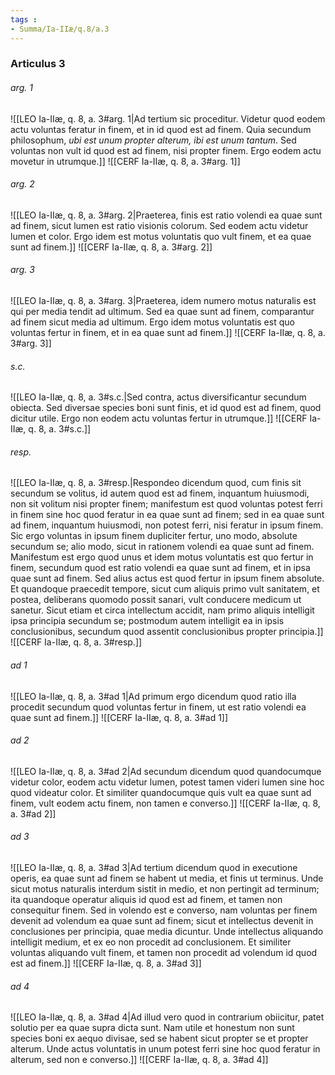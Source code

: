 ```yaml
---
tags : 
- Summa/Ia-IIæ/q.8/a.3
---
```


### Articulus 3

###### arg. 1
![[LEO Ia-IIæ, q. 8, a. 3#arg. 1|Ad tertium sic proceditur. Videtur quod eodem actu voluntas feratur in finem, et in id quod est ad finem. Quia secundum philosophum, *ubi est unum propter alterum, ibi est unum tantum*. Sed voluntas non vult id quod est ad finem, nisi propter finem. Ergo eodem actu movetur in utrumque.]]
![[CERF Ia-IIæ, q. 8, a. 3#arg. 1]]

###### arg. 2
![[LEO Ia-IIæ, q. 8, a. 3#arg. 2|Praeterea, finis est ratio volendi ea quae sunt ad finem, sicut lumen est ratio visionis colorum. Sed eodem actu videtur lumen et color. Ergo idem est motus voluntatis quo vult finem, et ea quae sunt ad finem.]]
![[CERF Ia-IIæ, q. 8, a. 3#arg. 2]]

###### arg. 3
![[LEO Ia-IIæ, q. 8, a. 3#arg. 3|Praeterea, idem numero motus naturalis est qui per media tendit ad ultimum. Sed ea quae sunt ad finem, comparantur ad finem sicut media ad ultimum. Ergo idem motus voluntatis est quo voluntas fertur in finem, et in ea quae sunt ad finem.]]
![[CERF Ia-IIæ, q. 8, a. 3#arg. 3]]

###### s.c.
![[LEO Ia-IIæ, q. 8, a. 3#s.c.|Sed contra, actus diversificantur secundum obiecta. Sed diversae species boni sunt finis, et id quod est ad finem, quod dicitur utile. Ergo non eodem actu voluntas fertur in utrumque.]]
![[CERF Ia-IIæ, q. 8, a. 3#s.c.]]

###### resp.
![[LEO Ia-IIæ, q. 8, a. 3#resp.|Respondeo dicendum quod, cum finis sit secundum se volitus, id autem quod est ad finem, inquantum huiusmodi, non sit volitum nisi propter finem; manifestum est quod voluntas potest ferri in finem sine hoc quod feratur in ea quae sunt ad finem; sed in ea quae sunt ad finem, inquantum huiusmodi, non potest ferri, nisi feratur in ipsum finem. Sic ergo voluntas in ipsum finem dupliciter fertur, uno modo, absolute secundum se; alio modo, sicut in rationem volendi ea quae sunt ad finem. Manifestum est ergo quod unus et idem motus voluntatis est quo fertur in finem, secundum quod est ratio volendi ea quae sunt ad finem, et in ipsa quae sunt ad finem. Sed alius actus est quod fertur in ipsum finem absolute. Et quandoque praecedit tempore, sicut cum aliquis primo vult sanitatem, et postea, deliberans quomodo possit sanari, vult conducere medicum ut sanetur. Sicut etiam et circa intellectum accidit, nam primo aliquis intelligit ipsa principia secundum se; postmodum autem intelligit ea in ipsis conclusionibus, secundum quod assentit conclusionibus propter principia.]]
![[CERF Ia-IIæ, q. 8, a. 3#resp.]]

###### ad 1
![[LEO Ia-IIæ, q. 8, a. 3#ad 1|Ad primum ergo dicendum quod ratio illa procedit secundum quod voluntas fertur in finem, ut est ratio volendi ea quae sunt ad finem.]]
![[CERF Ia-IIæ, q. 8, a. 3#ad 1]]

###### ad 2
![[LEO Ia-IIæ, q. 8, a. 3#ad 2|Ad secundum dicendum quod quandocumque videtur color, eodem actu videtur lumen, potest tamen videri lumen sine hoc quod videatur color. Et similiter quandocumque quis vult ea quae sunt ad finem, vult eodem actu finem, non tamen e converso.]]
![[CERF Ia-IIæ, q. 8, a. 3#ad 2]]

###### ad 3
![[LEO Ia-IIæ, q. 8, a. 3#ad 3|Ad tertium dicendum quod in executione operis, ea quae sunt ad finem se habent ut media, et finis ut terminus. Unde sicut motus naturalis interdum sistit in medio, et non pertingit ad terminum; ita quandoque operatur aliquis id quod est ad finem, et tamen non consequitur finem. Sed in volendo est e converso, nam voluntas per finem devenit ad volendum ea quae sunt ad finem; sicut et intellectus devenit in conclusiones per principia, quae media dicuntur. Unde intellectus aliquando intelligit medium, et ex eo non procedit ad conclusionem. Et similiter voluntas aliquando vult finem, et tamen non procedit ad volendum id quod est ad finem.]]
![[CERF Ia-IIæ, q. 8, a. 3#ad 3]]

###### ad 4
![[LEO Ia-IIæ, q. 8, a. 3#ad 4|Ad illud vero quod in contrarium obiicitur, patet solutio per ea quae supra dicta sunt. Nam utile et honestum non sunt species boni ex aequo divisae, sed se habent sicut propter se et propter alterum. Unde actus voluntatis in unum potest ferri sine hoc quod feratur in alterum, sed non e converso.]]
![[CERF Ia-IIæ, q. 8, a. 3#ad 4]]

